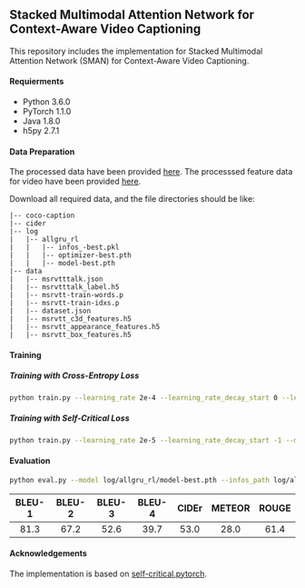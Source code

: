 ## Stacked Multimodal Attention Network for Context-Aware Video Captioning
This repository includes the implementation for Stacked Multimodal Attention Network (SMAN) for Context-Aware Video Captioning.


#### Requierments
* Python 3.6.0
* PyTorch 1.1.0
* Java 1.8.0
* h5py 2.7.1


#### Data Preparation
The processed data have been provided [here](https://drive.google.com/drive/folders/1care9ZW3BRqLJ0G0O_BXD0YuPqE71J6F?usp=sharing). The processsed feature data for video have been provided [here](https://drive.google.com/drive/folders/1QvAwTmviFTqufwyucslnEVpvW_J0Br5J).

Download all required data, and the file directories should be like:
```
|-- coco-caption
|-- cider
|-- log
|   |-- allgru_rl
|   |   |-- infos_-best.pkl
|   |   |-- optimizer-best.pth
|   |   |-- model-best.pth
|-- data
|   |-- msrvtttalk.json
|   |-- msrvtttalk_label.h5
|   |-- msrvtt-train-words.p
|   |-- msrvtt-train-idxs.p
|   |-- dataset.json
|   |-- msrvtt_c3d_features.h5
|   |-- msrvtt_appearance_features.h5
|   |-- msrvtt_box_features.h5
```

#### Training
##### Training with Cross-Entropy Loss
```bash
python train.py --learning_rate 2e-4 --learning_rate_decay_start 0 --learning_rate_decay_every 2 --learning_rate_decay_rate 0.8 --max_epochs 10 --batch_size 5 --save_checkpoint_every 300 --checkpoint_path log/model --self_critical_after -1 --input_json data/msrvtttalk.json --input_label_h5 data/msrvtttalk_label.h5 --input_c3d_feature data/msrvtt_c3d_features.h5 --input_app_feature data/msrvtt_appearance_features.h5 --input_box_feature data/msrvtt_box_features.h5 --cached_tokens data/msrvtt-train-idxs 
```

##### Training with Self-Critical Loss
```bash
python train.py --learning_rate 2e-5 --learning_rate_decay_start -1 --max_epochs 40 --batch_size 5 --save_checkpoint_every 300 --checkpoint_path log --self_critical_after 0 --input_json data/msrvtttalk.json --input_label_h5 data/msrvtttalk_label.h5 --input_c3d_feature data/msrvtt_c3d_features.h5 --input_app_feature data/msrvtt_appearance_features.h5 --input_box_feature data/msrvtt_box_features.h5 --cached_tokens data/msrvtt-train-idxs --start_from log/model --reduce_on_plateau
```

#### Evaluation
```bash
python eval.py --model log/allgru_rl/model-best.pth --infos_path log/allgru_rl/infos_-best.pkl --input_json data/msrvtttalk.json --input_label_h5 data/msrvtttalk_label.h5 --input_c3d_feature data/msrvtt_c3d_features.h5 --input_app_feature data/msrvtt_appearance_features.h5 --input_box_feature data/msrvtt_box_features.h5 --cached_tokens data/msrvtt-train-idxs
```

BLEU-1 | BLEU-2 | BLEU-3 | BLEU-4 | CIDEr | METEOR | ROUGE
:---: | :---: | :---: | :---: | :---: | :---: | :---: 
81.3|67.2|52.6|39.7|53.0|28.0|61.4

#### Acknowledgements

The implementation is based on [self-critical.pytorch](https://github.com/ruotianluo/self-critical.pytorch).
